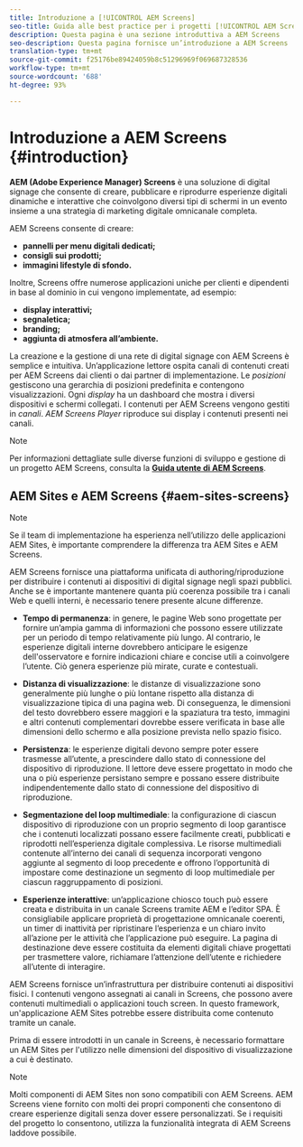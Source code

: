 ```yaml
---
title: Introduzione a [!UICONTROL AEM Screens]
seo-title: Guida alle best practice per i progetti [!UICONTROL AEM Screens]
description: Questa pagina è una sezione introduttiva a AEM Screens
seo-description: Questa pagina fornisce un’introduzione a AEM Screens
translation-type: tm+mt
source-git-commit: f25176be89424059b8c51296969f069687328536
workflow-type: tm+mt
source-wordcount: '688'
ht-degree: 93%

---
```



# Introduzione a AEM Screens {#introduction}

**AEM (Adobe Experience Manager) Screens** è una soluzione di digital signage che consente di creare, pubblicare e riprodurre esperienze digitali dinamiche e interattive che coinvolgono diversi tipi di schermi in un evento insieme a una strategia di marketing digitale omnicanale completa.

AEM Screens consente di creare:

* **pannelli per menu digitali dedicati;**
* **consigli sui prodotti;**
* **immagini lifestyle di sfondo.**

Inoltre, Screens offre numerose applicazioni uniche per clienti e dipendenti in base al dominio in cui vengono implementate, ad esempio:

* **display interattivi;**
* **segnaletica;**
* **branding;**
* **aggiunta di atmosfera all’ambiente.**

La creazione e la gestione di una rete di digital signage con AEM Screens è semplice e intuitiva. Un’applicazione lettore ospita canali di contenuti creati per AEM Screens dai clienti o dai partner di implementazione. Le *posizioni* gestiscono una gerarchia di posizioni predefinita e contengono visualizzazioni. Ogni *display* ha un dashboard che mostra i diversi dispositivi e schermi collegati. I contenuti per AEM Screens vengono gestiti in *canali*. *AEM Screens Player* riproduce sui display i contenuti presenti nei canali.



>[!NOTE]
>
>Per informazioni dettagliate sulle diverse funzioni di sviluppo e gestione di un progetto AEM Screens, consulta la **[Guida utente di AEM Screens](https://helpx.adobe.com/it/experience-manager/6-5/screens/user-guide.html)**.

## AEM Sites e AEM Screens {#aem-sites-screens}

>[!NOTE]
>
>Se il team di implementazione ha esperienza nell’utilizzo delle applicazioni AEM Sites, è importante comprendere la differenza tra AEM Sites e AEM Screens.

AEM Screens fornisce una piattaforma unificata di authoring/riproduzione per distribuire i contenuti ai dispositivi di digital signage negli spazi pubblici. Anche se è importante mantenere quanta più coerenza possibile tra i canali Web e quelli interni, è necessario tenere presente alcune differenze.

* **Tempo di permanenza**: in genere, le pagine Web sono progettate per fornire un’ampia gamma di informazioni che possono essere utilizzate per un periodo di tempo relativamente più lungo. Al contrario, le esperienze digitali interne dovrebbero anticipare le esigenze dell&#39;osservatore e fornire indicazioni chiare e concise utili a coinvolgere l’utente. Ciò genera esperienze più mirate, curate e contestuali.

* **Distanza di visualizzazione**: le distanze di visualizzazione sono generalmente più lunghe o più lontane rispetto alla distanza di visualizzazione tipica di una pagina web. Di conseguenza, le dimensioni del testo dovrebbero essere maggiori e la spaziatura tra testo, immagini e altri contenuti complementari dovrebbe essere verificata in base alle dimensioni dello schermo e alla posizione prevista nello spazio fisico.

* **Persistenza**: le esperienze digitali devono sempre poter essere trasmesse all’utente, a prescindere dallo stato di connessione del dispositivo di riproduzione. Il lettore deve essere progettato in modo che una o più esperienze persistano sempre e possano essere distribuite indipendentemente dallo stato di connessione del dispositivo di riproduzione.

* **Segmentazione del loop multimediale**: la configurazione di ciascun dispositivo di riproduzione con un proprio segmento di loop garantisce che i contenuti localizzati possano essere facilmente creati, pubblicati e riprodotti nell’esperienza digitale complessiva. Le risorse multimediali contenute all’interno dei canali di sequenza incorporati vengono aggiunte al segmento di loop precedente e offrono l’opportunità di impostare come destinazione un segmento di loop multimediale per ciascun raggruppamento di posizioni.

* **Esperienze interattive**: un’applicazione chiosco touch può essere creata e distribuita in un canale Screens tramite AEM e l’editor SPA. È consigliabile applicare proprietà di progettazione omnicanale coerenti, un timer di inattività per ripristinare l’esperienza e un chiaro invito all’azione per le attività che l’applicazione può eseguire. La pagina di destinazione deve essere costituita da elementi digitali chiave progettati per trasmettere valore, richiamare l’attenzione dell’utente e richiedere all’utente di interagire.

AEM Screens fornisce un’infrastruttura per distribuire contenuti ai dispositivi fisici. I contenuti vengono assegnati ai canali in Screens, che possono avere contenuti multimediali o applicazioni touch screen. In questo framework, un&#39;applicazione AEM Sites potrebbe essere distribuita come contenuto tramite un canale.

Prima di essere introdotti in un canale in Screens, è necessario formattare un AEM Sites per l&#39;utilizzo nelle dimensioni del dispositivo di visualizzazione a cui è destinato.

>[!NOTE]
>
>Molti componenti di AEM Sites non sono compatibili con AEM Screens. AEM Screens viene fornito con molti dei propri componenti che consentono di creare esperienze digitali senza dover essere personalizzati. Se i requisiti del progetto lo consentono, utilizza la funzionalità integrata di AEM Screens laddove possibile.
